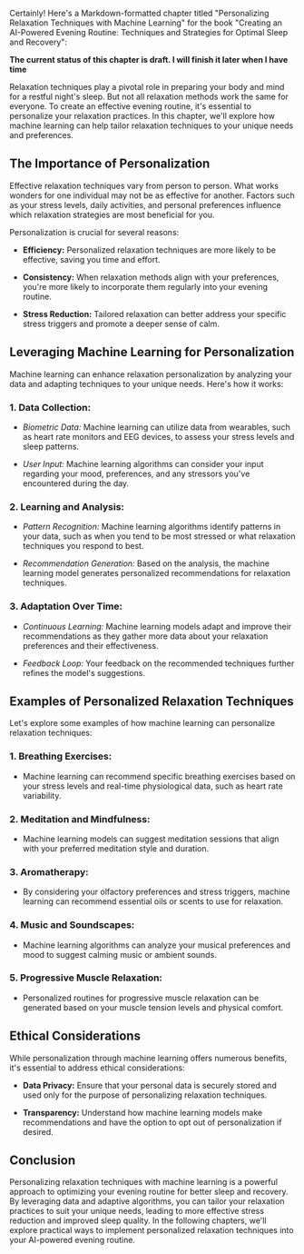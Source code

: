 Certainly! Here's a Markdown-formatted chapter titled "Personalizing Relaxation Techniques with Machine Learning" for the book "Creating an AI-Powered Evening Routine: Techniques and Strategies for Optimal Sleep and Recovery":

**The current status of this chapter is draft. I will finish it later when I have time**

Relaxation techniques play a pivotal role in preparing your body and mind for a restful night's sleep. But not all relaxation methods work the same for everyone. To create an effective evening routine, it's essential to personalize your relaxation practices. In this chapter, we'll explore how machine learning can help tailor relaxation techniques to your unique needs and preferences.

The Importance of Personalization
---------------------------------

Effective relaxation techniques vary from person to person. What works wonders for one individual may not be as effective for another. Factors such as your stress levels, daily activities, and personal preferences influence which relaxation strategies are most beneficial for you.

Personalization is crucial for several reasons:

* **Efficiency:** Personalized relaxation techniques are more likely to be effective, saving you time and effort.

* **Consistency:** When relaxation methods align with your preferences, you're more likely to incorporate them regularly into your evening routine.

* **Stress Reduction:** Tailored relaxation can better address your specific stress triggers and promote a deeper sense of calm.

Leveraging Machine Learning for Personalization
-----------------------------------------------

Machine learning can enhance relaxation personalization by analyzing your data and adapting techniques to your unique needs. Here's how it works:

### 1. **Data Collection:**

* *Biometric Data:* Machine learning can utilize data from wearables, such as heart rate monitors and EEG devices, to assess your stress levels and sleep patterns.

* *User Input:* Machine learning algorithms can consider your input regarding your mood, preferences, and any stressors you've encountered during the day.

### 2. **Learning and Analysis:**

* *Pattern Recognition:* Machine learning algorithms identify patterns in your data, such as when you tend to be most stressed or what relaxation techniques you respond to best.

* *Recommendation Generation:* Based on the analysis, the machine learning model generates personalized recommendations for relaxation techniques.

### 3. **Adaptation Over Time:**

* *Continuous Learning:* Machine learning models adapt and improve their recommendations as they gather more data about your relaxation preferences and their effectiveness.

* *Feedback Loop:* Your feedback on the recommended techniques further refines the model's suggestions.

Examples of Personalized Relaxation Techniques
----------------------------------------------

Let's explore some examples of how machine learning can personalize relaxation techniques:

### 1. **Breathing Exercises:**

* Machine learning can recommend specific breathing exercises based on your stress levels and real-time physiological data, such as heart rate variability.

### 2. **Meditation and Mindfulness:**

* Machine learning models can suggest meditation sessions that align with your preferred meditation style and duration.

### 3. **Aromatherapy:**

* By considering your olfactory preferences and stress triggers, machine learning can recommend essential oils or scents to use for relaxation.

### 4. **Music and Soundscapes:**

* Machine learning algorithms can analyze your musical preferences and mood to suggest calming music or ambient sounds.

### 5. **Progressive Muscle Relaxation:**

* Personalized routines for progressive muscle relaxation can be generated based on your muscle tension levels and physical comfort.

Ethical Considerations
----------------------

While personalization through machine learning offers numerous benefits, it's essential to address ethical considerations:

* **Data Privacy:** Ensure that your personal data is securely stored and used only for the purpose of personalizing relaxation techniques.

* **Transparency:** Understand how machine learning models make recommendations and have the option to opt out of personalization if desired.

Conclusion
----------

Personalizing relaxation techniques with machine learning is a powerful approach to optimizing your evening routine for better sleep and recovery. By leveraging data and adaptive algorithms, you can tailor your relaxation practices to suit your unique needs, leading to more effective stress reduction and improved sleep quality. In the following chapters, we'll explore practical ways to implement personalized relaxation techniques into your AI-powered evening routine.
